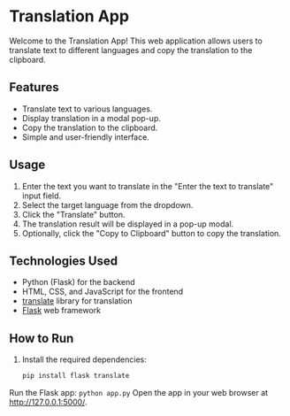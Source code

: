 # Translation App

Welcome to the Translation App! This web application allows users to translate text to different languages and copy the translation to the clipboard.

## Features

- Translate text to various languages.
- Display translation in a modal pop-up.
- Copy the translation to the clipboard.
- Simple and user-friendly interface.

## Usage

1. Enter the text you want to translate in the "Enter the text to translate" input field.
2. Select the target language from the dropdown.
3. Click the "Translate" button.
4. The translation result will be displayed in a pop-up modal.
5. Optionally, click the "Copy to Clipboard" button to copy the translation.

## Technologies Used

- Python (Flask) for the backend
- HTML, CSS, and JavaScript for the frontend
- [translate](https://pypi.org/project/translate/) library for translation
- [Flask](https://flask.palletsprojects.com/) web framework

## How to Run

1. Install the required dependencies:

   ```bash
   pip install flask translate
   
Run the Flask app:
`python app.py`
Open the app in your web browser at http://127.0.0.1:5000/.
